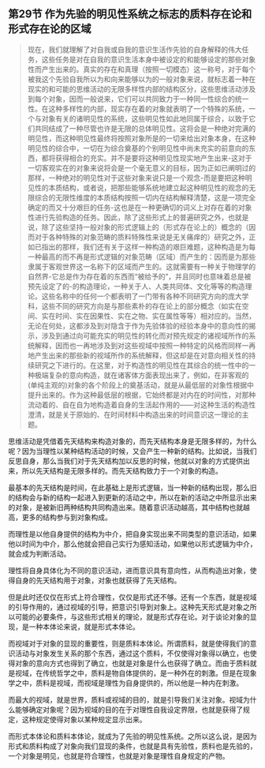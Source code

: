 <h2>第29节 作为先验的明见性系统之标志的质料存在论和形式存在论的区域</h2><blockquote data-pid="wx8XY2LW">现在，我们就理解了对自我或自我的意识生活作先验的自身解释的伟大任务，这些任务是对在自我的意识生活本身中被设定的和能够设定的那些对象性而产生出来的。真实的存在和真理（按照一切模态）这一称号，对于每个被我这个先验自我所以为和向来能够以为的一般对象来说，就标志着一种在现实的和可能的思维活动的无限多样性内部的结构区分，这些思维活动涉及到每个对象，因而一般说来，它们可以共同致力于一种同一性综合的统一性。在这种多样性的内部，现实存在着的对象就表明了一个特殊的系统，一个与对象有关的诸明见性的系统，这些明见性如此地同属于综合，以致于它们共同结成了一种尽管也许是无限的总体明见性。这将会是一种绝对完满的明见性，而这种明见性最终将按照对象所是的一切来给出对象本身，在这种明见性的综合中，一切在为综合奠基的个别明见性中尚未充实的前意向的东西，都将获得相合的充实。并不是要将这种明见性现实地产生出来-这对于一切客观实在的对象来说将会是一个毫无意义的目标，因为正如已阐明过的那样，一种绝对的明见性对于这些对象来说只是一个观念-而是要把这种明见性的本质结构，或者说，把那些能够系统地建立起这种明见性的观念的无限综合的无限性维度的本质结构按照一切内在结构解释清楚，这是一项完全确定的而又十分艰巨的任务-这也是在一种更确切的词义上对存在着的对象性进行先验构造的任务。因此，除了这些形式上的普遍研究之外，也就是说，除了这些坚持一般对象的形式逻辑上的（形式存在论上的）概念的（因而对于各种特殊的对象范畴的质料特殊性来说是无关痛痒的）研究之外，正如已指出的那样，我们还有关于这样一种构造的艰巨难题，这种构造是为每一种最高的而不再是形式逻辑的对象范畴（区域）而产生的：因而是为那些隶属于客观世界这一名称下的区域而产生的。这就需要有一种关于物理学的自然界-它总是作为存在着的东西而“被给予的”，并且同时也意味着总是被预先设定了的-的构造理论，一种关于人、人类共同体、文化等等的构造理论。这些名称中的任何一个都表明了一门带有各种不同研究方向的庞大学科，这些不同的研究方向是与那些素朴的存在论上的部分概念（如实在空间、实在时间、实在因果性、实在之物、实在属性等等）相对应的。当然，无论在何处，这都涉及到对隐含于作为先验体验的经验本身中的意向性的揭示，涉及到通过向可能充实的明见性的转化而对预先规定的诸视域所作的系统解释，因而也一再地涉及到对这些视域中按照一种特定的风格而同样一再地产生出来的那些新的视域所作的系统解释，但这却是在对意向相关性的持续研究之下进行的。在这里，对于构造性的明见性在其综合的统一性中的一种极端复杂的意向构造，就在诸客体方面表现出来了，例如，在非客观的(单纯主观的)对象的各个阶段上的奠基活动，就是从最低层的对象性根据中提升出来的。作为这种最低层的根据，它始终都是对内在的时间性，对那种流动着的、自在自为地构造着自身的生活起作用的——对这种生活的构造性澄清，就是关于原始的、在时间材料中构造出来的时间意识这一理论的主题。</blockquote><p data-pid="DqpyeOy4">思维活动是凭借着先天结构来构造对象的，而先天结构本身是无限多样的，为什么呢？因为当理性以某种结构活动的时候，又会产生一种新的结构。比如说，当我们反思自身，那么当我们对于先天结构加以反思的时候，他就以对象的方式提供出来，所以先天结构是无限多样的。而先天结构致力于一个对象的构造。</p><p data-pid="fRckdK3M">最基本的先天结构是时间，在此基础上是形式逻辑，当一种新的结构出现，那么旧的结构会与新的结构一起进入到更新的活动之中，所以在新的活动之中所显示出来的对象，是被新旧两种结构共同构造出来。随着意识活动越高，其中结构也就越高，更多的结构参与到对象构成。</p><p data-pid="gRqmZ286">而理性是以他自身提供的结构为中介，把自身实现出来不同类型的意识活动，如果他以时间为中介，那么他就会把自己实行为感知活动，如果他以形式逻辑为中介，就会成为判断活动。</p><p data-pid="qSqo4cPd">理性将自身具体化为不同的意识活动，进而意识具有意向性，从而构造出对象，使得自身的先天结构用于对象，对象也就获得了先天结构。</p><p data-pid="XXTlRZO6">但是此时还仅仅在形式上符合理性，仅仅是形式还不够。还有一个东西，就是视域的引导作用的，通过视域的引导，把意识引导到对象上。这种先天形式是对象之所以可能的必要条件，与这些形式相关的理论，就是形式存在论。对于谈论对象的显现，是一种本体论来说，就是形式本体论。</p><p data-pid="EZMASMgt">而视域对于对象的显现的重要性，则是质料本体论。所谓质料，就是使得我们的意识活动与对象发生关系的那个东西，通过这个质料，不仅使得对象得以确立，也使得对象的意向方式也得到了确立，也就是对象是什么也获得了确立。而由于质料就是视域，在传统哲学之中，质料是物自体提供的，是一种外在的刺激。但是在现象学之中，质料是视域，而视域是理性为自身提供的，所以他是一种内在刺激。</p><p data-pid="tp8Z021n">而最大的视域，就是世界，质料或视域的目的，就是引导我们关注对象。视域为什么能够确定对象呢？因为视域的目的在于对理性自我设定界限，也就是获得了规定，这种规定使得对象以某种规定显示出来。</p><p data-pid="_KXQ2hyz">而形式本体论和质料本体论，就成为了先验的明见性系统。之所以这么说，是因为形式和质料构成了对象向我们显现的条件，也就是具有先验性，质料也是先验的，一个对象是明见，也就是符合理性，也就是对象是理性自身规定的产物。</p>